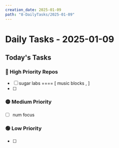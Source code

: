 ```yaml
---
creation_date: 2025-01-09
path: "8-DailyTasks/2025-01-09"
---
```

# Daily Tasks - 2025-01-09


## Today's Tasks
### 🔴 High Priority Repos
- [ ] sugar labs   ====   [ music blocks , ]
- [ ] 

### 🟡 Medium Priority
- [ ] num focus

### 🟢 Low Priority
- [ ] 

